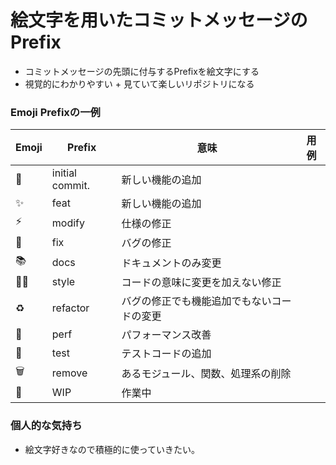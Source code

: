 # 絵文字を用いたコミットメッセージのPrefix
- コミットメッセージの先頭に付与するPrefixを絵文字にする
- 視覚的にわかりやすい + 見ていて楽しいリポジトリになる

### Emoji Prefixの一例
|Emoji|Prefix|意味|用例|
| ---- | ---- | ---- | ---- |
|🎉|initial commit.|新しい機能の追加| |
|✨|feat|新しい機能の追加| |
|⚡|modify|仕様の修正| |
|🐛|fix|バグの修正| |
|📚|docs|ドキュメントのみ変更| |
|💅🏾|style|コードの意味に変更を加えない修正| |
|♻️|refactor|バグの修正でも機能追加でもないコードの変更| |
|🐎|perf|パフォーマンス改善| |
|🚨|test|テストコードの追加| |
|🗑️|remove|あるモジュール、関数、処理系の削除||
|🚧|WIP|作業中||

### 個人的な気持ち
- 絵文字好きなので積極的に使っていきたい。